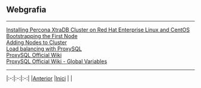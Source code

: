 ## Webgrafia
***
[Installing Percona XtraDB Cluster on Red Hat Enterprise Linux and CentOS](https://www.percona.com/doc/percona-xtradb-cluster/5.7/index.html#introduction)  
[Bootstrapping the First Node](https://www.percona.com/doc/percona-xtradb-cluster/5.7/bootstrap.html#bootstrap)  
[Adding Nodes to Cluster](https://www.percona.com/doc/percona-xtradb-cluster/5.7/add-node.html#add-node)  
[Load balancing with ProxySQL](https://www.percona.com/doc/percona-xtradb-cluster/5.7/howtos/proxysql.html#load-balancing-with-proxysql)  
[ProxySQL Official Wiki](https://github.com/sysown/proxysql/wiki)  
[ProxySQL Official Wiki - Global Variables](https://github.com/sysown/proxysql/blob/master/doc/global_variables.md)  
  
***
|:-:|:-:|:-:|
|[Anterior](https://github.com/Josep88/MP10UF2-A5/blob/master/Exercicis/exercici2.md)   |[Inici](https://github.com/Josep88/MP10UF2-A5)   |   |
  
  
